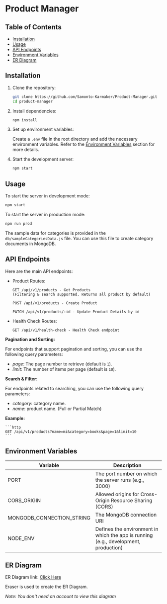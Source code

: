 # Product Manager

## Table of Contents
- [Installation](#installation)
- [Usage](#usage)
- [API Endpoints](#api-endpoints)
- [Environment Variables](#environment-variables)
- [ER Diagram](#er-diagram)

## Installation

1. Clone the repository:

    ```sh
    git clone https://github.com/Samonto-Karmaker/Product-Manager.git
    cd product-manager
    ```

2. Install dependencies:

    ```sh
    npm install
    ```

3. Set up environment variables:

    Create a `.env` file in the root directory and add the necessary environment variables. Refer to the [Environment Variables](#environment-variables) section for more details.

4. Start the development server:

    ```sh
    npm start
    ```

## Usage

To start the server in development mode:

```sh
npm start
```

To start the server in production mode:
```sh
npm run prod
```

The sample data for categories is provided in the `db/sampleCategoriesData.js` file. You can use this file to create category documents in MongoDB.

## API Endpoints
Here are the main API endpoints:

- Product Routes:

    ```http
    GET /api/v1/products - Get Products 
    (Filtering & search supported. Returns all product by default)
    ```
    ```http
    POST /api/v1/products - Create Product
    ```
    ```http
    PATCH /api/v1/products/:id - Update Product Details by id
    ```

- Health Check Routes:

    ```http
    GET /api/v1/health-check - Health Check endpoint
    ```

**Pagination and Sorting:**

For endpoints that support pagination and sorting, you can use the following query parameters:

- _page_: The page number to retrieve (default is `1`).
- _limit_: The number of items per page (default is `10`).

**Search & Filter:**

For endpoints related to searching, you can use the following query parameters:

- _category_: category name. 
- _name_: product name. (Full or Partial Match)

**Example:**

    ```http
    GET /api/v1/products?name=mi&category=books&page=1&limit=10
    ```

## Environment Variables

<table>
    <thead>
        <tr>
            <th>Variable</th>
            <th>Description</th>
        </tr>
    </thead>
    <tbody>
        <tr>
            <td>PORT</td>
            <td>The port number on which the server runs (e.g., 3000)</td>
        </tr>
        <tr>
            <td>CORS_ORIGIN</td>
            <td>Allowed origins for Cross-Origin Resource Sharing (CORS)</td>
        </tr>
        <tr>
            <td>MONGODB_CONNECTION_STRING</td>
            <td>The MongoDB connection URI</td>
        </tr>
        <tr>
            <td>NODE_ENV</td>
            <td>Defines the environment in which the app is running (e.g., development, production)</td>
        </tr>
    </tbody>
</table>

## ER Diagram

ER Diagram link: [Click Here](https://app.eraser.io/workspace/iDAova6PI1dh8UDXxSqi?origin=share)

Eraser is used to create the ER Diagram.

_Note: You don't need an account to view this diagram_